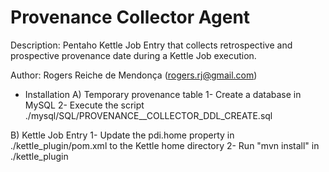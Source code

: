 Provenance Collector Agent 
===========================
Description: Pentaho Kettle Job Entry that collects retrospective and prospective provenance date during a Kettle Job execution.

Author: Rogers Reiche de Mendonça (rogers.rj@gmail.com)

- Installation
A) Temporary provenance table
1- Create a database in MySQL
2- Execute the script ./mysql/SQL/PROVENANCE__COLLECTOR_DDL_CREATE.sql

B) Kettle Job Entry
1- Update the pdi.home property in ./kettle_plugin/pom.xml to the Kettle home directory
2- Run "mvn install" in ./kettle_plugin
